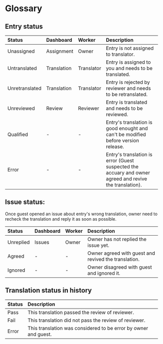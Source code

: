 # Glossary

## Entry status

<span id='entry-status'></span>

| Status | Dashboard | Worker | Description |
| :--- | :--- | :--- | :--- |
| Unassigned | Assignment | Owner | Entry is not assigned to translator. |
| Untranslated | Translation | Translator | Entry is assigned to you and needs to be translated. |
| Unretranslated | Translation | Translator | Entry is rejected by reviewer and needs to be retranslated. |
| Unreviewed | Review | Reviewer | Entry is translated and needs to be reviewed. |
| Qualified | - | - | Entry's translation is good enought and can't be modified before version release. |
| Error | - | - | Entry's translation is error \(Guest suspected the accuary and owner agreed and revive the translation\). |

## Issue status:
<span id='issue-status'></span>

Once guest opened an issue about entry's wrong translation, owner need to recheck the translation and reply it as soon as possible.

| Status | Dashboard | Worker | Description |
| :--- | :--- | :--- | :--- |
| Unreplied | Issues | Owner | Owner has not replied the issue yet. |
| Agreed | - | - | Owner agreed with guest and revived the translation. |
| Ignored | - | - | Owner disagreed with guest and ignored it. |

## Translation status in history
<span id='translation-status'></span>

| Status | Description |
| :--- | :--- |
| Pass | This translation passed the review of reviewer. |
| Fail | This translation did not pass the review of reviewer. |
| Error | This translation was considered to be error by owner and guest. |






